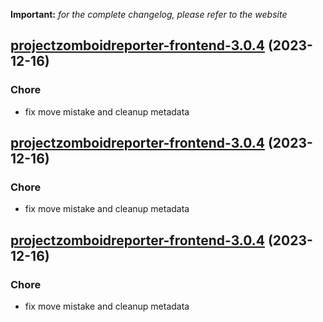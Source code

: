 **Important:**
*for the complete changelog, please refer to the website*




## [projectzomboidreporter-frontend-3.0.4](https://github.com/truecharts/charts/compare/projectzomboidreporter-frontend-2.0.12...projectzomboidreporter-frontend-3.0.4) (2023-12-16)

### Chore

- fix move mistake and cleanup metadata
  
  


## [projectzomboidreporter-frontend-3.0.4](https://github.com/truecharts/charts/compare/projectzomboidreporter-frontend-2.0.12...projectzomboidreporter-frontend-3.0.4) (2023-12-16)

### Chore

- fix move mistake and cleanup metadata
  
  


## [projectzomboidreporter-frontend-3.0.4](https://github.com/truecharts/charts/compare/projectzomboidreporter-frontend-2.0.12...projectzomboidreporter-frontend-3.0.4) (2023-12-16)

### Chore

- fix move mistake and cleanup metadata
  
  